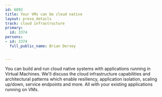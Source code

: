 ---
id: 6892
title: Your VMs can be cloud native
layout: preso_details
track: cloud infrastructure
primary:
  id: 3374
persons:
- id: 3374
  full_public_name: Brian Dorsey

---
You can build and run cloud native systems with applications running in Virtual Machines. We'll discuss the cloud infrastructure capabilities and architectural patterns which enable resiliency, application isolation, scaling up/down, service endpoints and more. All with your existing applications running on VMs. 
